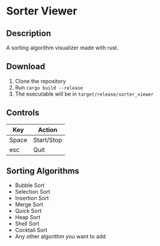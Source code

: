 # Sorter Viewer

## Description
A sorting algorithm visualizer made with rust.

## Download
1. Clone the repository
2. Run `cargo build --release`
3. The executable will be in `target/release/sorter_viewer`

## Controls
| Key | Action |
| --- | --- |
| Space | Start/Stop |
| esc | Quit |

## Sorting Algorithms
- Bubble Sort
- Selection Sort
- Insertion Sort
- Merge Sort
- Quick Sort
- Heap Sort
- Shell Sort
- Cocktail Sort
- Any other algorithm you want to add

